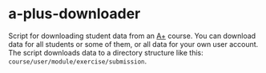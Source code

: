 # a-plus-downloader

Script for downloading student data from an [A+](https://github.com/apluslms/a-plus) course.
You can download data for all students or some of them, or all data for your own user account.
The script downloads data to a directory structure like this:
`course/user/module/exercise/submission`.
